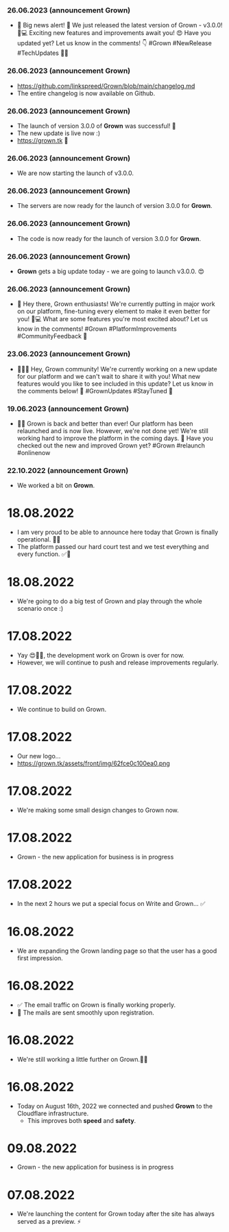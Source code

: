 ### 26.06.2023 (announcement Grown)
- 🎉 Big news alert! 🎉 We just released the latest version of Grown - v3.0.0! 🚀💻 Exciting new features and improvements await you! 😍 Have you updated yet? Let us know in the comments! 👇 #Grown #NewRelease #TechUpdates 🤖💡

### 26.06.2023 (announcement Grown)
- https://github.com/linkspreed/Grown/blob/main/changelog.md
- The entire changelog is now available on Github.

### 26.06.2023 (announcement Grown)
- The launch of version 3.0.0 of **Grown** was successful! 🥳
- The new update is live now :)
- https://grown.tk 🔗

### 26.06.2023 (announcement Grown)
- We are now starting the launch of v3.0.0.

### 26.06.2023 (announcement Grown)
- The servers are now ready for the launch of version 3.0.0 for **Grown**.

### 26.06.2023 (announcement Grown)
- The code is now ready for the launch of version 3.0.0 for **Grown**.

### 26.06.2023 (announcement Grown)
-  **Grown** gets a big update today - we are going to launch v3.0.0. 😍

### 26.06.2023 (announcement Grown)
- 👀 Hey there, Grown enthusiasts! We're currently putting in major work on our platform, fine-tuning every element to make it even better for you! 💪💻 What are some features you're most excited about? Let us know in the comments! #Grown #PlatformImprovements #CommunityFeedback 🌱

### 23.06.2023 (announcement Grown)
- 🚀👨‍💻 Hey, Grown community! We're currently working on a new update for our platform and we can't wait to share it with you! What new features would you like to see included in this update? Let us know in the comments below! 💬 #GrownUpdates #StayTuned 🌱

### 19.06.2023 (announcement Grown)
- 🎉🔥 Grown is back and better than ever! Our platform has been relaunched and is now live. However, we're not done yet! We're still working hard to improve the platform in the coming days. 💪 Have you checked out the new and improved Grown yet? #Grown #relaunch #onlinenow

### 22.10.2022 (announcement Grown)
- We worked a bit on **Grown**.

# 18.08.2022
 - I am very proud to be able to announce here today that Grown is finally operational. 🧡📂
 - The platform passed our hard court test and we test everything and every function. ✅📱
# 18.08.2022
 - We're going to do a big test of Grown and play through the whole scenario once :)
# 17.08.2022
 - Yay 😍🥳🥳, the development work on Grown is over for now.
 - However, we will continue to push and release improvements regularly.
# 17.08.2022
 - We continue to build on Grown.
# 17.08.2022
 - Our new logo...
 - https://grown.tk/assets/front/img/62fce0c100ea0.png
# 17.08.2022
 - We're making some small design changes to Grown now.
# 17.08.2022
 - Grown - the new application for business is in progress
# 17.08.2022
 - In the next 2 hours we put a special focus on Write and Grown... ✅
# 16.08.2022
 - We are expanding the Grown landing page so that the user has a good first impression.
# 16.08.2022
 - ✅ The email traffic on Grown is finally working properly.
 - 🚀 The mails are sent smoothly upon registration.
# 16.08.2022
 - We're still working a little further on Grown.🥳🌱

# 16.08.2022
 - Today on August 16th, 2022 we connected and pushed **Grown** to the Cloudflare infrastructure.
    - This improves both **speed** and **safety**.

# 09.08.2022
 - Grown - the new application for business is in progress

# 07.08.2022
 - We're launching the content for Grown today after the site has always served as a preview. ⚡️
